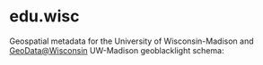 # edu.wisc
Geospatial metadata for the University of Wisconsin-Madison and [GeoData@Wisconsin](https://geodata.wisc.edu/)
UW-Madison geoblacklight schema:
